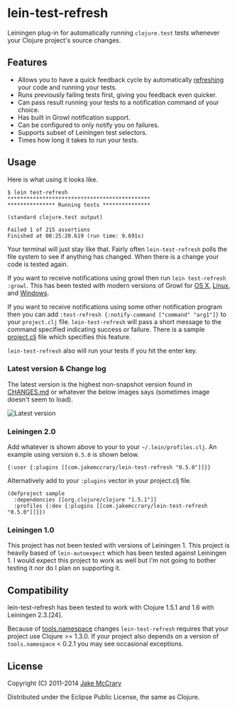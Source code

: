 # lein-test-refresh

Leiningen plug-in for automatically running `clojure.test` tests whenever your Clojure project's source changes.

## Features

- Allows you to have a quick feedback cycle by automatically
  [refreshing](https://github.com/clojure/tools.namespace) your code
  and running your tests.
- Runs previously failing tests first, giving you feedback even quicker.
- Can pass result running your tests to a notification command of your
  choice.
- Has built in Growl notification support.
- Can be configured to only notify you on failures.
- Supports subset of Leiningen test selectors.
- Times how long it takes to run your tests.

## Usage

Here is what using it looks like.

    $ lein test-refresh
    *********************************************
    *************** Running tests ***************

    (standard clojure.test output)
    
    Failed 1 of 215 assertions
    Finished at 08:25:20.619 (run time: 9.691s)
    
Your terminal will just stay like that. Fairly often `lein-test-refresh`
polls the file system to see if anything has changed. When there is a
change your code is tested again.

If you want to receive notifications using growl then run `lein
test-refresh :growl`. This has been tested with modern versions of Growl
for [OS X](http://growl.info/),
[Linux](http://mattn.github.com/growl-for-linux/), and
[Windows](http://growlforwindows.com/).

If you want to receive notifications using some other notification
program then you can add `:test-refresh {:notify-command
["command" "arg1"]}` to your `project.clj` file. `lein-test-refresh`
will pass a short message to the command specified indicating success
or failure. There is a sample [project.clj](sample.project.clj) file
which specifies this feature.

`lein-test-refresh` also will run your tests if you hit the enter key.

### Latest version & Change log

The latest version is the highest non-snapshot version found in
[CHANGES.md](CHANGES.md) or whatever the below images says (sometimes
image doesn't seem to load).

![Latest version](https://clojars.org/com.jakemccrary/lein-test-refresh/latest-version.svg)

### Leiningen 2.0

Add whatever is shown above to your to your `~/.lein/profiles.clj`. An example using version `0.5.0` is shown below.

    {:user {:plugins [[com.jakemccrary/lein-test-refresh "0.5.0"]]}}
    
Alternatively add to your `:plugins` vector in your project.clj file.
   
    (defproject sample
      :dependencies [[org.clojure/clojure "1.5.1"]]
      :profiles {:dev {:plugins [[com.jakemccrary/lein-test-refresh "0.5.0"]]}})

### Leiningen 1.0

This project has not been tested with versions of Leiningen 1. This
project is heavily based of `lein-autoexpect` which has been tested
against Leiningen 1. I would expect this project to work as well but
I'm not going to bother testing it nor do I plan on supporting it.

## Compatibility

lein-test-refresh has been tested to work with Clojure 1.5.1 and 1.6
with Leiningen 2.3.[24].

Because of
[tools.namespace](https://github.com/clojure/tools.namespace) changes
`lein-test-refresh` requires that your project use Clojure >= 1.3.0. If
your project also depends on a version of `tools.namespace` < 0.2.1
you may see occasional exceptions.

## License

Copyright (C) 2011-2014 [Jake McCrary](http://jakemccrary.com)

Distributed under the Eclipse Public License, the same as Clojure.


